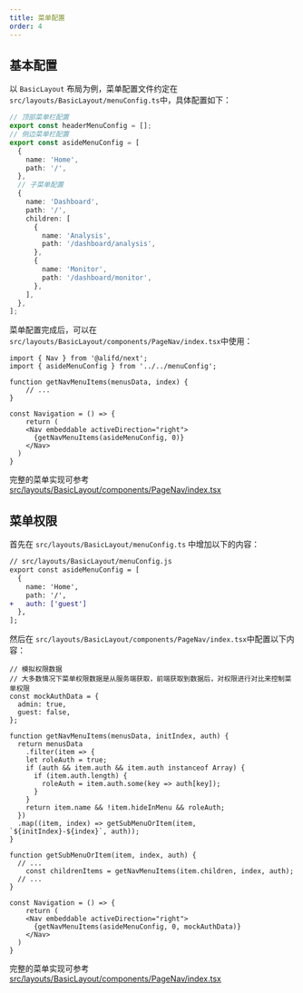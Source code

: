 ```yaml
---
title: 菜单配置
order: 4
---
```


## 基本配置

以  `BasicLayout`  布局为例，菜单配置文件约定在 `src/layouts/BasicLayout/menuConfig.ts`中，具体配置如下：

```typescript
// 顶部菜单栏配置
export const headerMenuConfig = [];
// 侧边菜单栏配置
export const asideMenuConfig = [
  {
    name: 'Home',
    path: '/',
  },
  // 子菜单配置
  {
    name: 'Dashboard',
    path: '/',
    children: [
      {
        name: 'Analysis',
        path: '/dashboard/analysis',
      },
      {
        name: 'Monitor',
        path: '/dashboard/monitor',
      },
    ],
  },
];
```

菜单配置完成后，可以在 `src/layouts/BasicLayout/components/PageNav/index.tsx`中使用：

```tsx
import { Nav } from '@alifd/next';
import { asideMenuConfig } from '../../menuConfig';

function getNavMenuItems(menusData, index) {
	// ...
}

const Navigation = () => {
	return (
  	<Nav embeddable activeDirection="right">
      {getNavMenuItems(asideMenuConfig, 0)}
    </Nav>
  )
}
```

完整的菜单实现可参考 [src/layouts/BasicLayout/components/PageNav/index.tsx](https://github.com/alibaba-fusion/materials/blob/master/scaffolds/scaffold-lite/src/layouts/BasicLayout/components/PageNav/index.tsx)

## 菜单权限

首先在 `src/layouts/BasicLayout/menuConfig.ts` 中增加以下的内容：

```diff
// src/layouts/BasicLayout/menuConfig.js
export const asideMenuConfig = [
  {
    name: 'Home',
    path: '/',
+   auth: ['guest']
  },
];
```

然后在 `src/layouts/BasicLayout/components/PageNav/index.tsx`中配置以下内容：

```tsx
// 模拟权限数据
// 大多数情况下菜单权限数据是从服务端获取，前端获取到数据后，对权限进行对比来控制菜单权限
const mockAuthData = {
  admin: true,
  guest: false,
};

function getNavMenuItems(menusData, initIndex, auth) {
  return menusData
    .filter(item => {
    let roleAuth = true;
    if (auth && item.auth && item.auth instanceof Array) {
      if (item.auth.length) {
        roleAuth = item.auth.some(key => auth[key]);
      }
    }
    return item.name && !item.hideInMenu && roleAuth;
  })
  .map((item, index) => getSubMenuOrItem(item, `${initIndex}-${index}`, auth));
}

function getSubMenuOrItem(item, index, auth) {
  // ...
	const childrenItems = getNavMenuItems(item.children, index, auth);
  // ...
}

const Navigation = () => {
	return (
  	<Nav embeddable activeDirection="right">
      {getNavMenuItems(asideMenuConfig, 0, mockAuthData)}
    </Nav>
  )
}
```

完整的菜单实现可参考 [src/layouts/BasicLayout/components/PageNav/index.tsx](https://github.com/alibaba-fusion/materials/blob/master/scaffolds/fusion-design-pro/src/layouts/BasicLayout/components/PageNav/index.tsx) 

